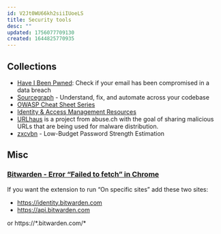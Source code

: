 ```yaml
---
id: V2Jt0WU66kh2siiIUoeLS
title: Security tools
desc: ""
updated: 1756077709130
created: 1644825770935
---
```


## Collections

- [Have I Been Pwned](https://haveibeenpwned.com/): Check if your email has been compromised in a data breach
- [Sourcegraph](https://about.sourcegraph.com/) - Understand, fix, and automate across your codebase
- [OWASP Cheat Sheet Series](https://cheatsheetseries.owasp.org/)
- [Identity & Access Management Resources](https://curity.io/resources/)
- [URLhaus](https://urlhaus.abuse.ch/) is a project from abuse.ch with the goal of sharing malicious URLs that are being used for malware distribution.
- [zxcvbn](https://github.com/dropbox/zxcvbn) - Low-Budget Password Strength Estimation

## Misc

### [Bitwarden - Error “Failed to fetch” in Chrome](https://community.bitwarden.com/t/error-failed-to-fetch-in-chrome-when-logging-in-to-bitwarden-vault-after-first-logout/46156/12)

If you want the extension to run “On specific sites” add these two sites:

- https://identity.bitwarden.com
- https://api.bitwarden.com

or https://\*.bitwarden.com/\*
